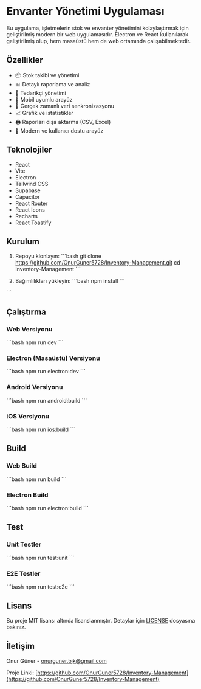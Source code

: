 # Envanter Yönetimi Uygulaması

Bu uygulama, işletmelerin stok ve envanter yönetimini kolaylaştırmak için geliştirilmiş modern bir web uygulamasıdır. Electron ve React kullanılarak geliştirilmiş olup, hem masaüstü hem de web ortamında çalışabilmektedir.

## Özellikler

- 📦 Stok takibi ve yönetimi
- 📊 Detaylı raporlama ve analiz
- 🏢 Tedarikçi yönetimi
- 📱 Mobil uyumlu arayüz
- 🔄 Gerçek zamanlı veri senkronizasyonu
- 📈 Grafik ve istatistikler
- 🖨️ Raporları dışa aktarma (CSV, Excel)
- 🎨 Modern ve kullanıcı dostu arayüz

## Teknolojiler

- React
- Vite
- Electron
- Tailwind CSS
- Supabase
- Capacitor
- React Router
- React Icons
- Recharts
- React Toastify

## Kurulum

1. Repoyu klonlayın:
\`\`\`bash
git clone https://github.com/OnurGuner5728/Inventory-Management.git
cd Inventory-Management
\`\`\`

2. Bağımlılıkları yükleyin:
\`\`\`bash
npm install
\`\`\`


\`\`\`

## Çalıştırma

### Web Versiyonu
\`\`\`bash
npm run dev
\`\`\`

### Electron (Masaüstü) Versiyonu
\`\`\`bash
npm run electron:dev
\`\`\`

### Android Versiyonu
\`\`\`bash
npm run android:build
\`\`\`

### iOS Versiyonu
\`\`\`bash
npm run ios:build
\`\`\`

## Build

### Web Build
\`\`\`bash
npm run build
\`\`\`

### Electron Build
\`\`\`bash
npm run electron:build
\`\`\`

## Test

### Unit Testler
\`\`\`bash
npm run test:unit
\`\`\`

### E2E Testler
\`\`\`bash
npm run test:e2e
\`\`\`

## Lisans

Bu proje MIT lisansı altında lisanslanmıştır. Detaylar için [LICENSE](LICENSE) dosyasına bakınız.

## İletişim

Onur Güner - [onurguner.bjk@gmail.com](mailto:onurguner.bjk@gmail.com)

Proje Linki: [https://github.com/OnurGuner5728/Inventory-Management](https://github.com/OnurGuner5728/Inventory-Management)
